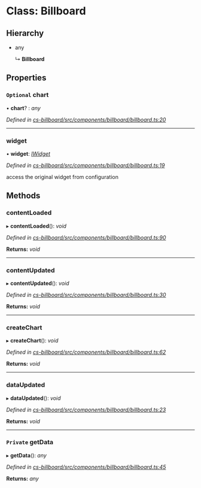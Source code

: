 # Class: Billboard

## Hierarchy

* any

  ↳ **Billboard**

## Properties

### `Optional` chart

• **chart**? : *any*

*Defined in [cs-billboard/src/components/billboard/billboard.ts:20](https://github.com/TNOCS/csnext/blob/38d1409e/packages/cs-billboard/src/components/billboard/billboard.ts#L20)*

___

###  widget

• **widget**: *[IWidget](../interfaces/_cs_core_src_widget_widget_.iwidget.md)*

*Defined in [cs-billboard/src/components/billboard/billboard.ts:19](https://github.com/TNOCS/csnext/blob/38d1409e/packages/cs-billboard/src/components/billboard/billboard.ts#L19)*

access the original widget from configuration

## Methods

###  contentLoaded

▸ **contentLoaded**(): *void*

*Defined in [cs-billboard/src/components/billboard/billboard.ts:90](https://github.com/TNOCS/csnext/blob/38d1409e/packages/cs-billboard/src/components/billboard/billboard.ts#L90)*

**Returns:** *void*

___

###  contentUpdated

▸ **contentUpdated**(): *void*

*Defined in [cs-billboard/src/components/billboard/billboard.ts:30](https://github.com/TNOCS/csnext/blob/38d1409e/packages/cs-billboard/src/components/billboard/billboard.ts#L30)*

**Returns:** *void*

___

###  createChart

▸ **createChart**(): *void*

*Defined in [cs-billboard/src/components/billboard/billboard.ts:62](https://github.com/TNOCS/csnext/blob/38d1409e/packages/cs-billboard/src/components/billboard/billboard.ts#L62)*

**Returns:** *void*

___

###  dataUpdated

▸ **dataUpdated**(): *void*

*Defined in [cs-billboard/src/components/billboard/billboard.ts:23](https://github.com/TNOCS/csnext/blob/38d1409e/packages/cs-billboard/src/components/billboard/billboard.ts#L23)*

**Returns:** *void*

___

### `Private` getData

▸ **getData**(): *any*

*Defined in [cs-billboard/src/components/billboard/billboard.ts:45](https://github.com/TNOCS/csnext/blob/38d1409e/packages/cs-billboard/src/components/billboard/billboard.ts#L45)*

**Returns:** *any*
